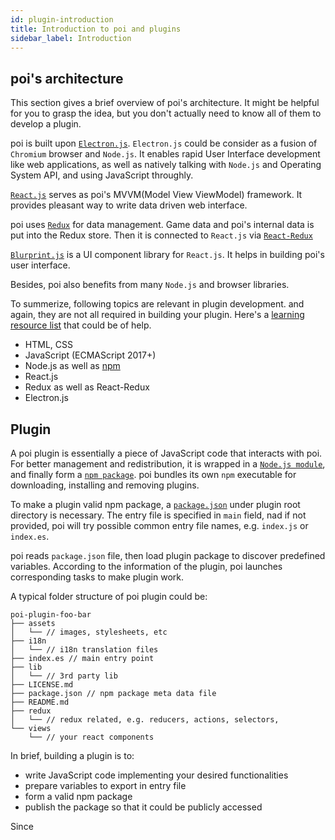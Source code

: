 ```yaml
---
id: plugin-introduction
title: Introduction to poi and plugins
sidebar_label: Introduction
---
```


## poi's architecture

This section gives a brief overview of poi's architecture. It might be helpful for you to grasp the idea, but you don't actually need to know all of them to develop a plugin.

poi is built upon [`Electron.js`](https://electronjs.org/). `Electron.js` could be consider as a fusion of `Chromium` browser and `Node.js`. It enables rapid User Interface development like web applications, as well as natively talking with `Node.js` and Operating System API, and using JavaScript throughly.

[`React.js`](https://reactjs.org/) serves as poi's MVVM(Model View ViewModel) framework. It provides pleasant way to write data driven web interface.

poi uses [`Redux`](http://redux.js.org/) for data management. Game data and poi's internal data is put into the Redux store. Then it is connected to `React.js` via [`React-Redux`](https://react-redux.js.org/)

[`Blurprint.js`](https://blueprintjs.com/) is a UI component library for `React.js`. It helps in building poi's user interface.

Besides, poi also benefits from many `Node.js` and browser libraries.

To summerize, following topics are relevant in plugin development. and again, they are not all required in building your plugin. Here's a [learning resource list](guide-resources.md) that could be of help.

- HTML, CSS
- JavaScript (ECMAScript 2017+)
- Node.js as well as [npm](http://npmjs.com/)
- React.js
- Redux as well as React-Redux
- Electron.js

## Plugin

A poi plugin is essentially a piece of JavaScript code that interacts with poi. For better management and redistribution, it is wrapped in a [`Node.js module`](https://nodejs.org/api/modules.html#modules_modules), and finally form a [`npm package`](https://docs.npmjs.com/about-packages-and-modules). poi bundles its own `npm` executable for downloading, installing and removing plugins.

To make a plugin valid npm package, a [`package.json`](https://docs.npmjs.com/files/package.json) under plugin root directory is necessary. The entry file is specified in `main` field, nad if not provided, poi will try possible common entry file names, e.g. `index.js` or `index.es`.

poi reads `package.json` file, then load plugin package to discover predefined variables. According to the information of the plugin, poi launches corresponding tasks to make plugin work.

A typical folder structure of poi plugin could be:

```
poi-plugin-foo-bar
├── assets
│   └── // images, stylesheets, etc
├── i18n
│   └── // i18n translation files
├── index.es // main entry point
├── lib
│   └── // 3rd party lib
├── LICENSE.md
├── package.json // npm package meta data file
├── README.md
├── redux
│   └── // redux related, e.g. reducers, actions, selectors,
└── views
    └── // your react components
```

In brief, building a plugin is to:

- write JavaScript code implementing your desired functionalities
- prepare variables to export in entry file
- form a valid npm package
- publish the package so that it could be publicly accessed

Since

